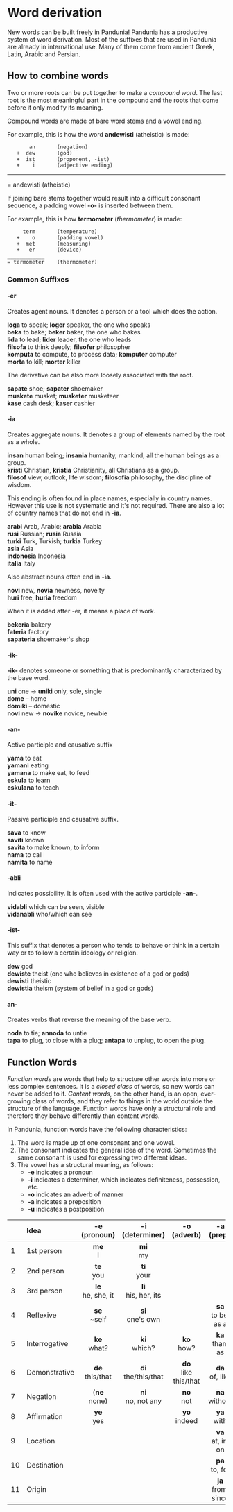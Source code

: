 # Word derivation

New words can be built freely in Pandunia!
Pandunia has a productive system of word derivation.
Most of the suffixes that are used in Pandunia are already in international use.
Many of them come from ancient Greek, Latin, Arabic and Persian.

## How to combine words

Two or more roots can be put together to make a _compound word_.
The last root is the most meaningful part in the compound
and the roots that come before it only modify its meaning.

Compound words are made of bare word stems and a vowel ending.

For example, this is how the word **andewisti** (atheistic) is made:

           an       (negation)
       +  dew       (god)
       +  ist       (proponent, -ist)
       +    i       (adjective ending)
   _____________
   = andewisti      (atheistic)

If joining bare stems together would result into a difficult consonant sequence,
a padding vowel **-o-** is inserted between them.

For example, this is how **termometer** (_thermometer_) is made:

         term       (temperature)
       +    o       (padding vowel)
       +  met       (measuring)
       +   er       (device)
    ____________
    = termometer    (thermometer)


### Common Suffixes

#### -er

Creates agent nouns. It denotes a person or a tool which does the action.

**loga** to speak; **loger** speaker, the one who speaks  
**beka** to bake; **beker** baker, the one who bakes  
**lida** to lead; **lider** leader, the one who leads  
**filsofa** to think deeply; **filsofer** philosopher  
**komputa** to compute, to process data; **komputer** computer  
**morta** to kill; **morter** killer  

The derivative can be also more loosely associated with the root.

**sapate** shoe; **sapater** shoemaker  
**muskete** musket; **musketer** musketeer  
**kase** cash desk; **kaser** cashier  

#### -ia

Creates aggregate nouns. It denotes a group of elements named by the
root as a whole.

**insan** human being; **insania** humanity, mankind, all the human beings as a group.  
**kristi** Christian, **kristia** Christianity, all Christians as a group.  
**filosof** view, outlook, life wisdom; **filosofia** philosophy, the discipline of wisdom.  

This ending is often found in place names, especially in country
names. However this use is not systematic and it's not required. There
are also a lot of country names that do not end in **-ia**.

**arabi** Arab, Arabic; **arabia** Arabia  
**rusi** Russian; **rusia** Russia  
**turki** Turk, Turkish; **turkia** Turkey  
**asia** Asia  
**indonesia** Indonesia  
**italia** Italy  

Also abstract nouns often end in **-ia**.

**novi** new, **novia** newness, novelty  
**huri** free, **huria** freedom

When it is added after -er, it means a place of work.

**bekeria** bakery  
**fateria** factory  
**sapateria** shoemaker's shop  

#### -ik-

**-ik-**
denotes someone or something that is predominantly characterized by the base word.

**uni**
one
→ **uniki**
only, sole, single  
**dome**
– home  
**domiki**
– domestic  
**novi**
new
→ **novike**
novice, newbie

#### -an-

Active participle and causative suffix

**yama** to eat  
**yamani** eating  
**yamana** to make eat, to feed  
**eskula** to learn  
**eskulana** to teach  

#### -it-

Passive participle and causative suffix.

**sava** to know  
**saviti** known  
**savita** to make known, to inform  
**nama** to call  
**namita** to name  

#### -abli

Indicates possibility. It is often used with the active participle **-an-**.

**vidabli** which can be seen, visible  
**vidanabli** who/which can see

#### -ist-

This suffix that denotes a person who tends to behave or think in a
certain way or to follow a certain ideology or religion.

**dew** god  
**dewiste** theist (one who believes in existence of a god or gods)  
**dewisti** theistic  
**dewistia** theism (system of belief in a god or gods)  

#### an-

Creates verbs that reverse the meaning of the base verb.

**noda** to tie; **annoda** to untie  
**tapa** to plug, to close with a plug; **antapa** to unplug, to open the plug.  

## Function Words

_Function words_ are words that help to structure other words into more or less complex sentences.
It is a _closed class_ of words, so new words can never be added to it.
_Content words_, on the other hand, is an open, ever-growing class of words,
and they refer to things in the world outside the structure of the language.
Function words have only a structural role
and therefore they behave differently than content words.

In Pandunia, function words have the following characteristics:

1. The word is made up of one consonant and one vowel.
2. The consonant indicates the general idea of the word.
   Sometimes the same consonant is used for expressing two different ideas.
3. The vowel has a structural meaning, as follows:
    - **-e** indicates a pronoun
    - **-i** indicates a determiner,
      which indicates definiteness, possession, etc.
    - **-o** indicates an adverb of manner
    - **-a** indicates a preposition
    - **-u** indicates a postposition

|  | Idea          | -e (pronoun)           | -i (determiner)        | -o (adverb)            | -a (prep.)             | -u (postp.)            |
|--|:--------------|:----------------------:|:----------------------:|:----------------------:|:----------------------:|:----------------------:|
| 1| 1st person    | **me**<br>I            | **mi**<br>my           |                        |                        |                        |
| 2| 2nd person    | **te**<br>you          | **ti**<br>your         |                        |                        |                        |
| 3| 3rd person    | **le**<br>he, she, it  | **li**<br>his, her, its|                        |                        |                        |
| 4| Reflexive     | **se**<br>~self        | **si**<br>one's own    |                        |**sa**<br>to be; as a   |                        |
| 5| Interrogative | **ke**<br>what?        | **ki**<br>which?       | **ko**<br>how?         | **ka**<br>than, as     |                        |
| 6| Demonstrative | **de**<br>this/that    | **di**<br>the/this/that|**do**<br>like this/that| **da**<br>of, like     | **du**<br>'s, -like    |
| 7| Negation      |(**ne**<br>none)        | **ni**<br>no, not any  | **no**<br>not          | **na**<br>without      |                        |
| 8| Affirmation   | **ye**<br>yes          |                        | **yo**<br>indeed       | **ya**<br>with         |                        |
| 9| Location      |                        |                        |                        | **va**<br>at, in, on   |                        |
|10| Destination   |                        |                        |                        | **pa**<br>to, for      |                        |
|11| Origin        |                        |                        |                        | **ja**<br>from, since  |                        |

